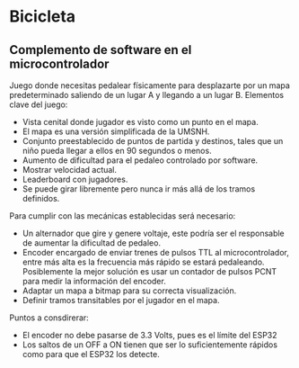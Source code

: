 # Bicicleta
## Complemento de software en el microcontrolador
Juego donde necesitas pedalear físicamente para desplazarte por un mapa
predeterminado saliendo de un lugar A y llegando a un lugar B.
Elementos clave del juego:
- Vista cenital donde jugador es visto como un punto en el mapa.
- El mapa es una versión simplificada de la UMSNH.
- Conjunto preestablecido de puntos de partida y destinos, tales que
  un niño pueda llegar a ellos en 90 segundos o menos.
- Aumento de dificultad para el pedaleo controlado por software.
- Mostrar velocidad actual.
- Leaderboard con jugadores.
- Se puede girar libremente pero nunca ir más allá de los tramos definidos.

Para cumplir con las mecánicas establecidas será necesario:
- Un alternador que gire y genere voltaje, este podría ser el responsable de
  aumentar la dificultad de pedaleo.
- Encoder encargado de enviar trenes de pulsos TTL al microcontrolador, entre
  más alta es la frecuencia más rápido se estará pedaleando. Posiblemente la
  mejor solución es usar un contador de pulsos PCNT para medir la información
  del encoder.
- Adaptar un mapa a bitmap para su correcta visualización.
- Definir tramos transitables por el jugador en el mapa.

Puntos a consdirerar:
- El encoder no debe pasarse de 3.3 Volts, pues es el límite del ESP32
- Los saltos de un OFF a ON tienen que ser lo suficientemente rápidos como
  para que el ESP32 los detecte.
